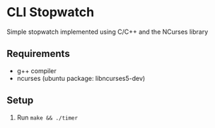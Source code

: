# CLI Stopwatch

Simple stopwatch implemented using C/C++ and the NCurses library

## Requirements
- g++ compiler
- ncurses (ubuntu package: libncurses5-dev)

## Setup
1. Run `make && ./timer`
